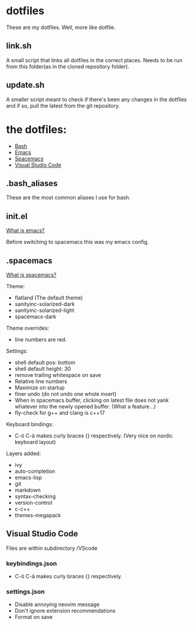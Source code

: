 # dotfiles
These are my dotfiles. Well, more like dotfile.

## link.sh
A small script that links all dotfiles in the correct places.
Needs to be run from this folder(as in the cloned repository folder).

## update.sh
A smaller script meant to check if there's been any changes in the dotfiles and if so, pull the latest from the git repository.

# the dotfiles:
* [Bash](#bash_aliases)
* [Emacs](#initel)
* [Spacemacs](#spacemacs)
* [Visual Studio Code](#visual-studio-code)

## .bash_aliases
These are the most common aliases I use for bash.

## init.el
[What is emacs?](https://www.gnu.org/software/emacs/)

Before switching to spacemacs this was my emacs config.

## .spacemacs
[What is spacemacs?](http://spacemacs.org/)

Theme:
* flatland (The default theme)
* sanityinc-solarized-dark
* sanityinc-solarized-light
* spacemacs-dark

Theme overrides:
* line numbers are red.

Settings:
* shell default pos: bottom
* shell default height: 30
* remove trailing whitespace on save
* Relative line numbers
* Maximize on startup
* finer undo (do not undo one whole insert)
* When in spacemacs buffer, clicking on latest file does not yank whatever into the newly opened buffer. (What a feature...)
* fly-check for g++ and clang is c++17

Keyboard bindings:
* C-ö C-ä makes curly braces {} respectively. (Very nice on nordic keyboard layout)

Layers added:
* ivy
* auto-completion
* emacs-lisp
* git
* markdown
* syntax-checking
* version-control
* c-c++
* themes-megapack

## Visual Studio Code
Files are within subdirectory /VScode

### keybindings.json
* C-ö C-ä makes curly braces {} respectively.

### settings.json
* Disable annoying neovim message
* Don't ignore extension recommendations
* Format on save
